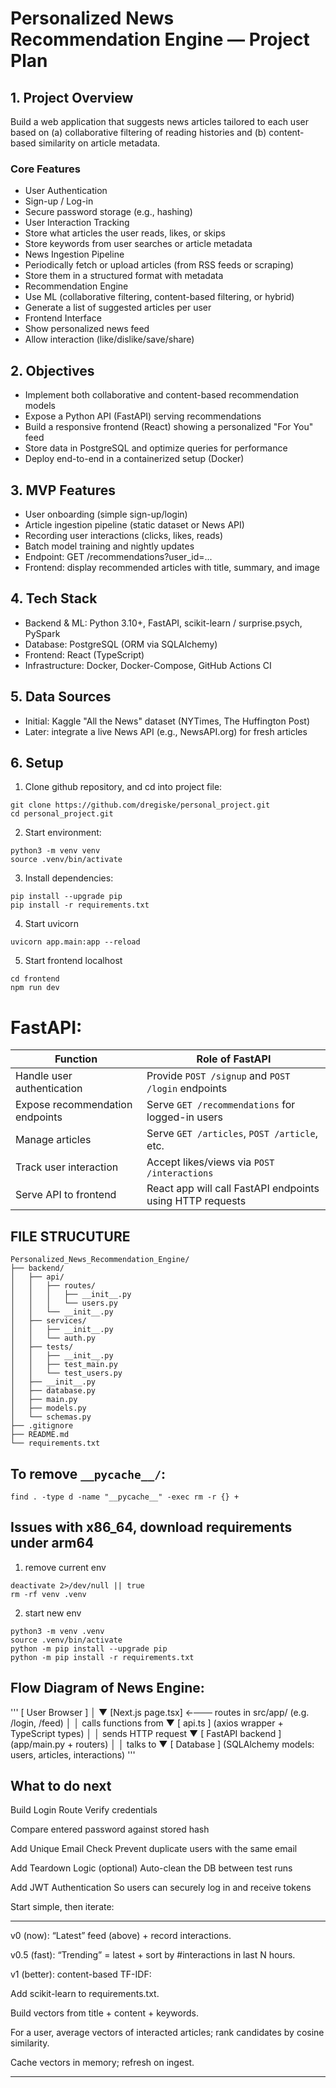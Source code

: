 # Personalized News Recommendation Engine — Project Plan

## 1. Project Overview

Build a web application that suggests news articles tailored to each user based on (a) collaborative filtering of reading histories and (b) content-based similarity on article metadata.

### Core Features
- User Authentication
- Sign-up / Log-in
- Secure password storage (e.g., hashing)
- User Interaction Tracking
- Store what articles the user reads, likes, or skips
- Store keywords from user searches or article metadata
- News Ingestion Pipeline
- Periodically fetch or upload articles (from RSS feeds or scraping)
- Store them in a structured format with metadata
- Recommendation Engine
- Use ML (collaborative filtering, content-based filtering, or hybrid)
- Generate a list of suggested articles per user
- Frontend Interface
- Show personalized news feed
- Allow interaction (like/dislike/save/share)

## 2. Objectives
- Implement both collaborative and content-based recommendation models
- Expose a Python API (FastAPI) serving recommendations
- Build a responsive frontend (React) showing a personalized "For You" feed
- Store data in PostgreSQL and optimize queries for performance
- Deploy end-to-end in a containerized setup (Docker)

## 3. MVP Features
- User onboarding (simple sign-up/login)
- Article ingestion pipeline (static dataset or News API)
- Recording user interactions (clicks, likes, reads)
- Batch model training and nightly updates
- Endpoint: GET /recommendations?user_id=...
- Frontend: display recommended articles with title, summary, and image

## 4. Tech Stack
- Backend & ML: Python 3.10+, FastAPI, scikit-learn / surprise.psych, PySpark
- Database: PostgreSQL (ORM via SQLAlchemy)
- Frontend: React (TypeScript)
- Infrastructure: Docker, Docker-Compose, GitHub Actions CI

## 5. Data Sources
- Initial: Kaggle "All the News" dataset (NYTimes, The Huffington Post)
- Later: integrate a live News API (e.g., NewsAPI.org) for fresh articles

## 6. Setup
1) Clone github repository, and cd into project file:
```
git clone https://github.com/dregiske/personal_project.git
cd personal_project.git
```

2) Start environment:
```
python3 -m venv venv
source .venv/bin/activate
```

3) Install dependencies:
```
pip install --upgrade pip
pip install -r requirements.txt
```

4) Start uvicorn
```
uvicorn app.main:app --reload
```

5) Start frontend localhost
```
cd frontend
npm run dev
```


# FastAPI:
| Function                        | Role of FastAPI                                           |
| ------------------------------- | --------------------------------------------------------- |
| Handle user authentication      | Provide `POST /signup` and `POST /login` endpoints        |
| Expose recommendation endpoints | Serve `GET /recommendations` for logged-in users          |
| Manage articles                 | Serve `GET /articles`, `POST /article`, etc.              |
| Track user interaction          | Accept likes/views via `POST /interactions`               |
| Serve API to frontend           | React app will call FastAPI endpoints using HTTP requests |


## FILE STRUCUTURE
```
Personalized_News_Recommendation_Engine/
├── backend/
│	├── api/
│	│	├── routes/
│	│	│	├── __init__.py
│	│	│	└── users.py
│	│	└── __init__.py
│	├── services/
│	│	├── __init__.py
│	│	└── auth.py
│   ├── tests/
│   │   ├── __init__.py
│   │   ├── test_main.py
│	│	└── test_users.py
│   ├── __init__.py
│	├── database.py
│   ├── main.py
│	├── models.py
│	└── schemas.py
├── .gitignore
├── README.md
└── requirements.txt
```

## To remove `__pycache__/`:
```
find . -type d -name "__pycache__" -exec rm -r {} +
```

## Issues with x86_64, download requirements under arm64
1) remove current env
```
deactivate 2>/dev/null || true
rm -rf venv .venv
```
2) start new env
```
python3 -m venv .venv
source .venv/bin/activate
python -m pip install --upgrade pip
python -m pip install -r requirements.txt
```

## Flow Diagram of News Engine:
'''
[ User Browser ]
      │
      ▼
 [Next.js page.tsx]  ←─── routes in src/app/
   (e.g. /login, /feed)
      │
      │ calls functions from
      ▼
 [ api.ts ]
   (axios wrapper + TypeScript types)
      │
      │ sends HTTP request
      ▼
 [ FastAPI backend ]
   (app/main.py + routers)
      │
      │ talks to
      ▼
 [ Database ]
   (SQLAlchemy models: users, articles, interactions)
'''


## What to do next
Build Login Route
Verify credentials

Compare entered password against stored hash

Add Unique Email Check
Prevent duplicate users with the same email

Add Teardown Logic (optional)
Auto-clean the DB between test runs

Add JWT Authentication
So users can securely log in and receive tokens

Start simple, then iterate:

___
v0 (now): “Latest” feed (above) + record interactions.

v0.5 (fast): “Trending” = latest + sort by #interactions in last N hours.

v1 (better): content-based TF-IDF:

Add scikit-learn to requirements.txt.

Build vectors from title + content + keywords.

For a user, average vectors of interacted articles; rank candidates by cosine similarity.

Cache vectors in memory; refresh on ingest.
___